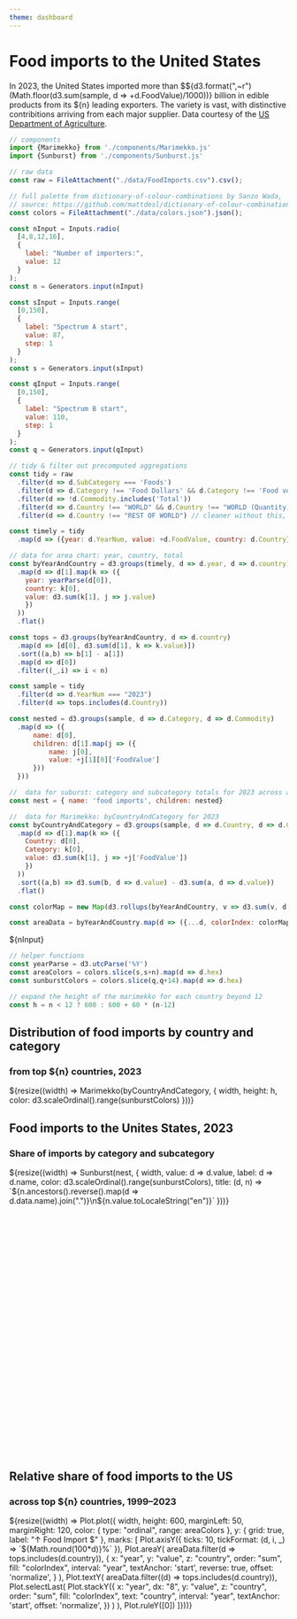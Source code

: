 ```yaml
---
theme: dashboard
---
```


# Food imports to the United States
<!-- ## By category, subcategory, and country of origin -->
In 2023, the United States imported more than \$${d3.format(",~r")(Math.floor(d3.sum(sample, d => +d.FoodValue)/1000))} billion in edible products from its ${n} leading exporters. The variety is vast, with distinctive contribitions arriving from each major supplier. Data courtesy of the [US Department of Agriculture](https://www.ers.usda.gov/data-products/u-s-food-imports/).

```js
// components
import {Marimekko} from './components/Marimekko.js'
import {Sunburst} from './components/Sunburst.js'
```

```js 
// raw data
const raw = FileAttachment("./data/FoodImports.csv").csv();
```

```js
// full palette from dictionary-of-colour-combinations by Sanzo Wada, 
// source: https://github.com/mattdesl/dictionary-of-colour-combinations/blob/master/colors.json
const colors = FileAttachment("./data/colors.json").json();
```

```js
const nInput = Inputs.radio(
  [4,8,12,16],
  {
    label: "Number of importers:",
    value: 12
  }
);
const n = Generators.input(nInput)

const sInput = Inputs.range(
  [0,150],
  {
    label: "Spectrum A start",
    value: 87,
    step: 1
  }
);
const s = Generators.input(sInput)

const qInput = Inputs.range(
  [0,150],
  {
    label: "Spectrum B start",
    value: 110,
    step: 1
  }
);
const q = Generators.input(qInput)

```

```js
// tidy & filter out precomputed aggregations
const tidy = raw
  .filter(d => d.SubCategory === 'Foods') 
  .filter(d => d.Category !== 'Food Dollars' && d.Category !== 'Food volume')
  .filter(d => !d.Commodity.includes('Total'))
  .filter(d => d.Country !== "WORLD" && d.Country !== "WORLD (Quantity)")
  .filter(d => d.Country !== "REST OF WORLD") // cleaner without this, needs annotation

const timely = tidy
  .map(d => ({year: d.YearNum, value: +d.FoodValue, country: d.Country}))

// data for area chart: year, country, total
const byYearAndCountry = d3.groups(timely, d => d.year, d => d.country)
  .map(d => d[1].map(k => ({
    year: yearParse(d[0]),
    country: k[0],
    value: d3.sum(k[1], j => j.value)
    })
  ))
  .flat()

const tops = d3.groups(byYearAndCountry, d => d.country)
  .map(d => [d[0], d3.sum(d[1], k => k.value)])
  .sort((a,b) => b[1] - a[1])
  .map(d => d[0])
  .filter((_,i) => i < n)

const sample = tidy
  .filter(d => d.YearNum === "2023")
  .filter(d => tops.includes(d.Country))

const nested = d3.groups(sample, d => d.Category, d => d.Commodity)
  .map(d => ({
      name: d[0],
      children: d[1].map(j => ({
          name: j[0],
          value: +j[1][0]['FoodValue']
      }))
  }))

//  data for suburst: category and subcategory totals for 2023 across all nations
const nest = { name: 'food imports', children: nested}

//  data for Marimekko: byCountryAndCategory for 2023
const byCountryAndCategory = d3.groups(sample, d => d.Country, d => d.Category)
  .map(d => d[1].map(k => ({
    Country: d[0],
    Category: k[0],
    value: d3.sum(k[1], j => +j['FoodValue'])
    })
  ))
  .sort((a,b) => d3.sum(b, d => d.value) - d3.sum(a, d => d.value))
  .flat()
```

```js
const colorMap = new Map(d3.rollups(byYearAndCountry, v => d3.sum(v, d => d.value), d => d.country).sort((a,b) => b[1] - a[1]).map((d,i) => ([d[0], i%n])))
```

```js
const areaData = byYearAndCountry.map(d => ({...d, colorIndex: colorMap.get(d.country)}))
```

<div>${nInput}</div>

<!-- <div>${sInput}</div>
<div>${qInput}</div> -->

```js
// helper functions
const yearParse = d3.utcParse('%Y')
const areaColors = colors.slice(s,s+n).map(d => d.hex)
const sunburstColors = colors.slice(q,q+14).map(d => d.hex)
```

```js
// expand the height of the marimekko for each country beyond 12
const h = n < 12 ? 600 : 600 + 60 * (n-12)

```

<div class="grid grid-cols-2" style="grid-auto-rows: auto;">
  <div class="card grid-colspan-2">
    <h2>Distribution of food imports by country and category</h2>
    <h3>from top ${n} countries, 2023</h3>
    ${resize((width) => Marimekko(byCountryAndCategory, {
      width,
      height: h,
      color: d3.scaleOrdinal().range(sunburstColors)
    }))}

  </div>

  <div class="card" style="min-height: 600px;">
    <h2>Food imports to the Unites States, 2023</h2>
    <h3>Share of imports by category and subcategory</h3>
    ${resize((width) => Sunburst(nest, {
      width, 
      value: d => d.value,
      label: d => d.name,
      color: d3.scaleOrdinal().range(sunburstColors),
      title: (d, n) => `${n.ancestors().reverse().map(d => d.data.name).join(".")}\n${n.value.toLocaleString("en")}`
    }))}

  </div>
  <div class="card">
    <h2>Relative share of food imports to the US</h2>
      <h3>across top ${n} countries, 1999–2023</h3>
      ${resize((width) => Plot.plot({
        width,
        height: 600,
        marginLeft: 50,
        marginRight: 120,
        color: {
          type: "ordinal",
          range: areaColors
        },
        y: {
          grid: true,
          label: "↑ Food Import $"
        },
        marks: [
          Plot.axisY({
            ticks: 10,
            tickFormat: (d, i, _) => `${Math.round(100*d)}%`
          }),
          Plot.areaY(
            areaData.filter(d => tops.includes(d.country)),
            {
                x: "year",
                y: "value",
                z: "country",
                order: "sum",
                fill: "colorIndex",
                interval: "year",
                textAnchor: 'start',
                reverse: true, 
                offset: 'normalize',
            }
          ),
          Plot.textY(
            areaData.filter((d) => tops.includes(d.country)),
            Plot.selectLast(
              Plot.stackY({
                x: "year",
                dx: "8",
                y: "value",
                z: "country",
                order: "sum",
                fill: "colorIndex",
                text: "country",
                interval: "year",
                textAnchor: 'start',
                offset: 'normalize',
              })
            )
          ),
          Plot.ruleY([0])
        ]}))}
  </div>
</div>